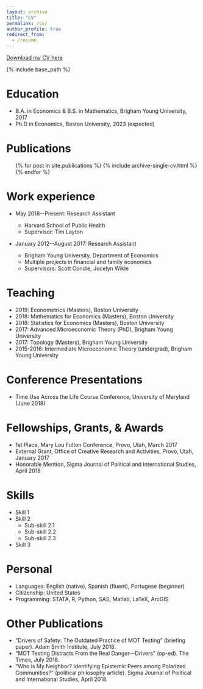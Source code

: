 ```yaml
---
layout: archive
title: "CV"
permalink: /cv/
author_profile: true
redirect_from:
  - /resume
---
```


[Download my CV here](http://alex-hoagland.github.io/files/HoaglandCV_current.pdf)

{% include base_path %}

Education
======
* B.A. in Economics & B.S. in Mathematics, Brigham Young University, 2017
* Ph.D in Economics, Boston University, 2023 (expected)

Publications
======
  <ul>{% for post in site.publications %}
    {% include archive-single-cv.html %}
  {% endfor %}</ul>

Work experience
======
* May 2018--Present: Research Assistant
  * Harvard School of Public Health
  * Supervisor: Tim Layton

* January 2012--August 2017: Research Assistant
  * Brigham Young University, Department of Economics
  * Multiple projects in financial and family economics
  * Supervisors: Scott Condie, Jocelyn Wikle
  
Teaching
======
* 2019: Econometrics (Masters), Boston University
* 2018: Mathematics for Economics (Masters), Boston University
* 2018: Statistics for Economics (Masters), Boston University
* 2017: Advanced Microeconomic Theory (PhD), Brigham Young University
* 2017: Topology (Masters), Brigham Young University
* 2015-2016: Intermediate Microeconomic Theory (undergrad), Brigham Young University

Conference Presentations
=====
* Time Use Across the Life Course Conference, University of Maryland (June 2018)

Fellowships, Grants, & Awards
=====
* 1st Place, Mary Lou Fulton Conference, Provo, Utah, March 2017
* External Grant, Office of Creative Research and Activities, Provo, Utah, January 2017
* Honorable Mention, Sigma Journal of Political and International Studies, April 2018
  
Skills
======
* Skill 1
* Skill 2
  * Sub-skill 2.1
  * Sub-skill 2.2
  * Sub-skill 2.3
* Skill 3

Personal
=====
* Languages: English (native), Spanish (fluent), Portugese (beginner)
* Citizenship: United States
* Programming: STATA, R, Python, SAS, Matlab, LaTeX, ArcGIS

Other Publications
=====
* “Drivers of Safety: The Outdated Practice of MOT Testing” (briefing paper). Adam Smith Institute, July 2018.
* “MOT Testing Distracts From the Real Danger—Drivers” (op-ed). The Times, July 2018.
* “Who is My Neighbor? Identifying Epistemic Peers among Polarized Communities?” (political philosophy article). Sigma Journal of Political and International Studies, April 2018.
